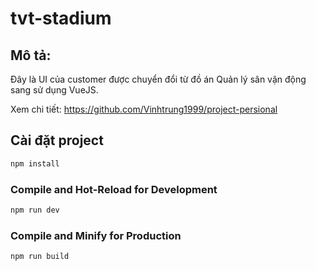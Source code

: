 # tvt-stadium

## Mô tả:
Đây là UI của customer được chuyển đổi từ đồ án Quản lý sân vận động sang sử dụng VueJS.

Xem chi tiết: https://github.com/Vinhtrung1999/project-persional

## Cài đặt project

```sh
npm install
```

### Compile and Hot-Reload for Development

```sh
npm run dev
```

### Compile and Minify for Production

```sh
npm run build
```
